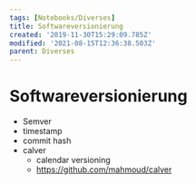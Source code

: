 ```yaml
---
tags: [Notebooks/Diverses]
title: Softwareversionierung
created: '2019-11-30T15:29:09.785Z'
modified: '2021-08-15T12:36:38.503Z'
parent: Diverses
---
```


# Softwareversionierung
- Semver
- timestamp
- commit hash
- calver
  - calendar versioning
  - https://github.com/mahmoud/calver
